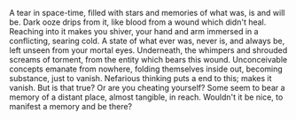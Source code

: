 A tear in space-time, filled with stars and memories of what was, is and will be. 
Dark ooze drips from it, like blood from a wound which didn't heal.
Reaching into it makes you shiver, your hand and arm immersed in a conflicting, searing cold. 
A state of what ever was, never is, and always be, left unseen from your mortal eyes. 
Underneath, the whimpers and shrouded screams of torment, from the entity which bears this wound. 
Unconceivable concepts emanate from nowhere, folding themselves inside out, becoming substance, just to vanish.
Nefarious thinking puts a end to this; makes it vanish. But is that true? Or are you cheating yourself?
Some seem to bear a memory of a distant place, almost tangible, in reach. Wouldn't it be nice, to manifest a memory and be there?
